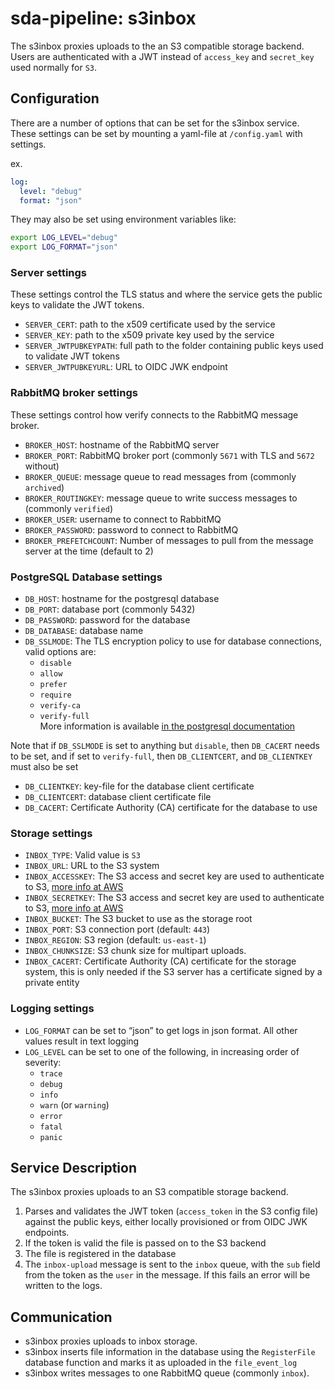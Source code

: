 # sda-pipeline: s3inbox

The s3inbox proxies uploads to the an S3 compatible storage backend. Users are authenticated with a JWT instead of `access_key` and `secret_key` used normally for `S3`.

## Configuration

There are a number of options that can be set for the s3inbox service.
These settings can be set by mounting a yaml-file at `/config.yaml` with settings.

ex.

```yaml
log:
  level: "debug"
  format: "json"
```

They may also be set using environment variables like:

```bash
export LOG_LEVEL="debug"
export LOG_FORMAT="json"
```

### Server settings

These settings control the TLS status and where the service gets the public keys to validate the JWT tokens.

- `SERVER_CERT`: path to the x509 certificate used by the service
- `SERVER_KEY`: path to the x509 private key used by the service
- `SERVER_JWTPUBKEYPATH`: full path to the folder containing public keys used to validate JWT tokens
- `SERVER_JWTPUBKEYURL`: URL to OIDC JWK endpoint

### RabbitMQ broker settings

These settings control how verify connects to the RabbitMQ message broker.

- `BROKER_HOST`: hostname of the RabbitMQ server
- `BROKER_PORT`: RabbitMQ broker port (commonly `5671` with TLS and `5672` without)
- `BROKER_QUEUE`: message queue to read messages from (commonly `archived`)
- `BROKER_ROUTINGKEY`: message queue to write success messages to (commonly `verified`)
- `BROKER_USER`: username to connect to RabbitMQ
- `BROKER_PASSWORD`: password to connect to RabbitMQ
- `BROKER_PREFETCHCOUNT`: Number of messages to pull from the message server at the time (default to 2)

### PostgreSQL Database settings

- `DB_HOST`: hostname for the postgresql database
- `DB_PORT`: database port (commonly 5432)
- `DB_PASSWORD`: password for the database
- `DB_DATABASE`: database name
- `DB_SSLMODE`: The TLS encryption policy to use for database connections, valid options are:
  - `disable`
  - `allow`
  - `prefer`
  - `require`
  - `verify-ca`
  - `verify-full`  
   More information is available
   [in the postgresql documentation](https://www.postgresql.org/docs/current/libpq-ssl.html#LIBPQ-SSL-PROTECTION)  

Note that if `DB_SSLMODE` is set to anything but `disable`, then `DB_CACERT` needs to be set, and if set to `verify-full`, then `DB_CLIENTCERT`, and `DB_CLIENTKEY` must also be set

- `DB_CLIENTKEY`: key-file for the database client certificate
- `DB_CLIENTCERT`: database client certificate file
- `DB_CACERT`: Certificate Authority (CA) certificate for the database to use

### Storage settings

- `INBOX_TYPE`: Valid value is `S3`
- `INBOX_URL`: URL to the S3 system
- `INBOX_ACCESSKEY`: The S3 access and secret key are used to authenticate to S3,
 [more info at AWS](https://docs.aws.amazon.com/general/latest/gr/aws-sec-cred-types.html#access-keys-and-secret-access-keys)
- `INBOX_SECRETKEY`: The S3 access and secret key are used to authenticate to S3,
 [more info at AWS](https://docs.aws.amazon.com/general/latest/gr/aws-sec-cred-types.html#access-keys-and-secret-access-keys)
- `INBOX_BUCKET`: The S3 bucket to use as the storage root
- `INBOX_PORT`: S3 connection port (default: `443`)
- `INBOX_REGION`: S3 region (default: `us-east-1`)
- `INBOX_CHUNKSIZE`: S3 chunk size for multipart uploads.
- `INBOX_CACERT`: Certificate Authority (CA) certificate for the storage system, this is only needed if the S3 server has a certificate signed by a private entity

### Logging settings

- `LOG_FORMAT` can be set to “json” to get logs in json format. All other values result in text logging
- `LOG_LEVEL` can be set to one of the following, in increasing order of severity:
  - `trace`
  - `debug`
  - `info`
  - `warn` (or `warning`)
  - `error`
  - `fatal`
  - `panic`

## Service Description

The s3inbox proxies uploads to an S3 compatible storage backend.

1. Parses and validates the JWT token (`access_token` in the S3 config file) against the public keys, either locally provisioned or from OIDC JWK endpoints.
2. If the token is valid the file is passed on to the S3 backend
3. The file is registered in the database
4. The `inbox-upload` message is sent to the `inbox` queue, with the `sub` field from the token as the `user` in the message. If this fails an error will be written to the logs.

## Communication

- s3inbox proxies uploads to inbox storage.
- s3inbox inserts file information in the database using the `RegisterFile` database function and marks it as uploaded in the `file_event_log`
- s3inbox writes messages to one RabbitMQ queue (commonly `inbox`).
